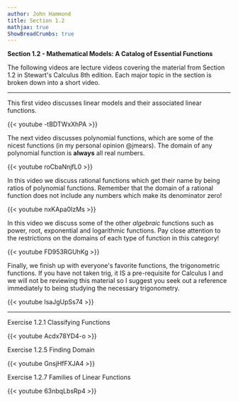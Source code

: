 ```yaml
---
author: John Hammond
title: Section 1.2
mathjax: true
ShowBreadCrumbs: true
---
```


**Section 1.2 - Mathematical Models: A Catalog of Essential Functions**

The following videos are lecture videos covering the material from Section 1.2 in Stewart's Calculus 8th edition. Each major topic in the section is broken down into a short video. 

---

This first video discusses linear models and their associated linear functions.  

{{< youtube -tBDTWxXhPA >}}

The next video discusses polynomial functions, which are some of the nicest functions (in my personal opinion @jmears). The domain of any polynomial function is **always** all real numbers.  
 
{{< youtube roCbaNnjfL0 >}}

In this video we discuss rational functions which get their name by being ratios of polynomial functions. Remember that the domain of a rational function does not include any numbers which make its denominator zero!  

{{< youtube nxKApa0IzMs >}}

In this video we discuss some of the other *algebraic* functions such as power, root, exponential and logarithmic functions. Pay close attention to the restrictions on the domains of each type of function in this category!  

{{< youtube FD953RGUhKg >}}

Finally, we finish up with everyone's favorite functions, the trigonometric functions. If you have not taken trig, it IS a pre-requisite for Calculus I and we will not be reviewing this material so I suggest you seek out a reference immediately to being studying the necessary trigonometry.  

{{< youtube IsaJgUpSs74 >}}

---
Exercise 1.2.1 Classifying Functions

{{< youtube Acdx78YD4-o >}}

Exercise 1.2.5 Finding Domain

{{< youtube GnsjHfFXJA4 >}}

Exercise 1.2.7 Families of Linear Functions

{{< youtube 63nbqLbsRp4 >}}